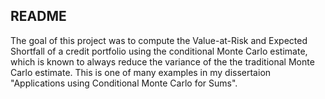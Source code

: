 ## README

The goal of this project was to compute the Value-at-Risk and Expected Shortfall of a credit portfolio using the conditional Monte Carlo estimate, which is known to always reduce the variance of the the traditional Monte Carlo estimate. This is one of many examples in my dissertaion "Applications using Conditional Monte Carlo for Sums".

